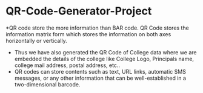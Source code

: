 # QR-Code-Generator-Project
*QR code store the more information than BAR code. QR Code stores the information matrix form which 
stores the information on both axes horizontally or vertically.
* Thus we have also generated the QR Code of College data where we are embedded the details of the 
college like College Logo, Principals name, college mail address, postal address, etc..
* QR codes can store contents such as text, URL links, automatic SMS messages, or any other information 
that can be well-established in a two-dimensional barcode.
